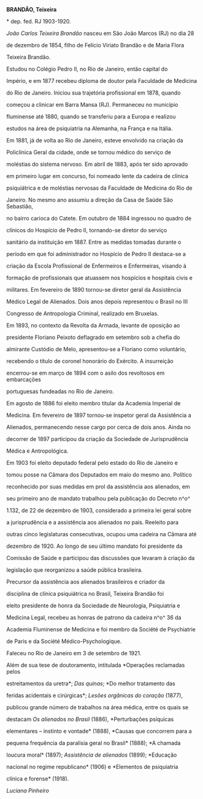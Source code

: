 **BRANDÃO, Teixeira**



\* dep. fed. RJ 1903-1920.



*João Carlos Teixeira Brandão* nasceu em São João Marcos (RJ) no dia 28

de dezembro de 1854, filho de Felício Viriato Brandão e de Maria Flora

Teixeira Brandão.



Estudou no Colégio Pedro II, no Rio de Janeiro, então capital do

Império, e em 1877 recebeu diploma de doutor pela Faculdade de Medicina

do Rio de Janeiro. Iniciou sua trajetória profissional em 1878, quando

começou a clinicar em Barra Mansa (RJ). Permaneceu no município

fluminense até 1880, quando se transferiu para a Europa e realizou

estudos na área de psiquiatria na Alemanha, na França e na Itália.



Em 1881, já de volta ao Rio de Janeiro, esteve envolvido na criação da

Policlínica Geral da cidade, onde se tornou médico do serviço de

moléstias do sistema nervoso. Em abril de 1883, após ter sido aprovado

em primeiro lugar em concurso, foi nomeado lente da cadeira de clínica

psiquiátrica e de moléstias nervosas da Faculdade de Medicina do Rio de

Janeiro. No mesmo ano assumiu a direção da Casa de Saúde São Sebastião,

no bairro carioca do Catete. Em outubro de 1884 ingressou no quadro de

clínicos do Hospício de Pedro II, tornando-se diretor do serviço

sanitário da instituição em 1887. Entre as medidas tomadas durante o

período em que foi administrador no Hospício de Pedro II destaca-se a

criação da Escola Profissional de Enfermeiros e Enfermeiras, visando à

formação de profissionais que atuassem nos hospícios e hospitais civis e

militares. Em fevereiro de 1890 tornou-se diretor geral da Assistência

Médico Legal de Alienados. Dois anos depois representou o Brasil no III

Congresso de Antropologia Criminal, realizado em Bruxelas.



Em 1893, no contexto da Revolta da Armada, levante de oposição ao

presidente Floriano Peixoto deflagrado em setembro sob a chefia do

almirante Custódio de Melo, apresentou-se a Floriano como voluntário,

recebendo o título de coronel honorário do Exército. A insurreição

encerrou-se em março de 1894 com o asilo dos revoltosos em embarcações

portuguesas fundeadas no Rio de Janeiro.



Em agosto de 1886 foi eleito membro titular da Academia Imperial de

Medicina. Em fevereiro de 1897 tornou-se inspetor geral da Assistência a

Alienados, permanecendo nesse cargo por cerca de dois anos. Ainda no

decorrer de 1897 participou da criação da Sociedade de Jurisprudência

Médica e Antropológica.



Em 1903 foi eleito deputado federal pelo estado do Rio de Janeiro e

tomou posse na Câmara dos Deputados em maio do mesmo ano. Político

reconhecido por suas medidas em prol da assistência aos alienados, em

seu primeiro ano de mandato trabalhou pela publicação do Decreto n^o^

1.132, de 22 de dezembro de 1903, considerado a primeira lei geral sobre

a jurisprudência e a assistência aos alienados no país. Reeleito para

outras cinco legislaturas consecutivas, ocupou uma cadeira na Câmara até

dezembro de 1920. Ao longo de seu último mandato foi presidente da

Comissão de Saúde e participou das discussões que levaram à criação da

legislação que reorganizou a saúde pública brasileira.



Precursor da assistência aos alienados brasileiros e criador da

disciplina de clínica psiquiátrica no Brasil, Teixeira Brandão foi

eleito presidente de honra da Sociedade de Neurologia, Psiquiatria e

Medicina Legal, recebeu as honras de patrono da cadeira n^o^ 36 da

Academia Fluminense de Medicina e foi membro da Société de Psychiatrie

de Paris e da Société Médico-Psychologique.



Faleceu no Rio de Janeiro em 3 de setembro de 1921.



Além de sua tese de doutoramento, intitulada *Operações reclamadas pelos

estreitamentos da uretra*; *Das quinas*; *Do melhor tratamento das

feridas acidentais e cirúrgicas*; *Lesões orgânicas do coração* (1877),

publicou grande número de trabalhos na área médica, entre os quais se

destacam *Os alienados no Brasil* (1886), *Perturbações psíquicas

elementares – instinto e vontade* (1888), *Causas que concorrem para a

pequena frequência da paralisia geral no Brasil* (1888); *A chamada

loucura moral* (1897); *Assistência de alienados* (1899); *Educação

nacional no regime republicano* (1906) e *Elementos de psiquiatria

clínica e forense* (1918).



*Luciana Pinheiro*



